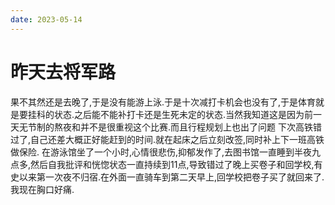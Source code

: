```yaml
---
date: 2023-05-14
---
```


# 昨天去将军路

果不其然还是去晚了,于是没有能游上泳.于是十次减打卡机会也没有了,于是体育就是要挂科的状态.之后能不能补打卡还是生死未定的状态.当然我知道这是因为前一天无节制的熬夜和并不是很重视这个比赛.而且行程规划上也出了问题
下次高铁错过了,自己还差大概正好能赶到的时间.就在起床之后立刻改签,同时补上下一班高铁做保险.
在游泳馆坐了一个小时,心情很悲伤,抑郁发作了,去图书馆一直睡到半夜九点多,然后自我批评和恍惚状态一直持续到11点,导致错过了晚上买卷子和回学校,有史以来第一次夜不归宿.在外面一直骑车到第二天早上,回学校把卷子买了就回来了.
我现在胸口好痛.
